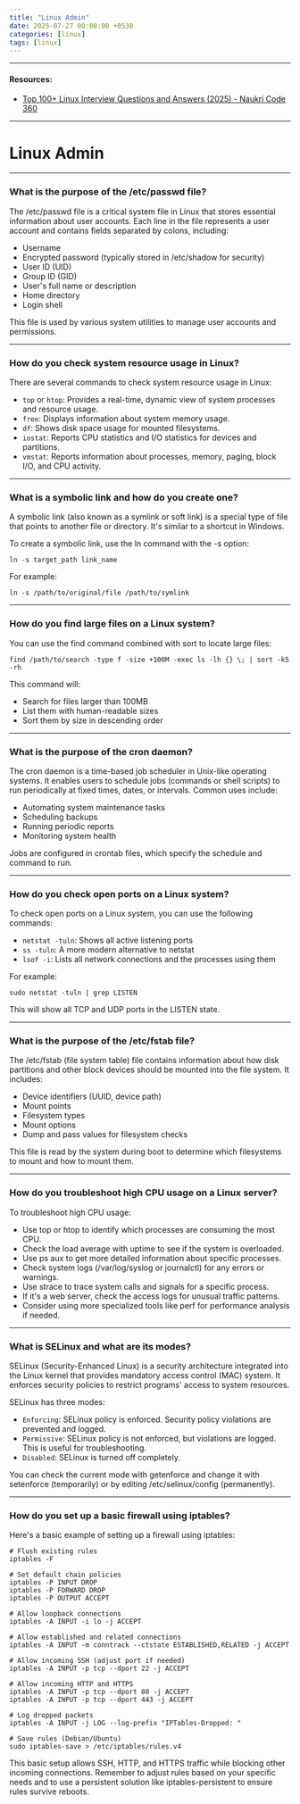 ```yaml
---
title: "Linux Admin"
date: 2025-07-27 00:00:00 +0530
categories: [linux]
tags: [linux]
---
```


---

#### Resources:
- [Top 100+ Linux Interview Questions and Answers (2025) - Naukri Code 360](https://www.naukri.com/code360/library/linux-interview-questions)

---

# Linux Admin
---

### What is the purpose of the /etc/passwd file?

The /etc/passwd file is a critical system file in Linux that stores essential information about user accounts. Each line in the file represents a user account and contains fields separated by colons, including:

- Username
- Encrypted password (typically stored in /etc/shadow for security)
- User ID (UID)
- Group ID (GID)
- User's full name or description
- Home directory
- Login shell

This file is used by various system utilities to manage user accounts and permissions.

---

### How do you check system resource usage in Linux?

There are several commands to check system resource usage in Linux:

- `top` or `htop`: Provides a real-time, dynamic view of system processes and resource usage.
- `free`: Displays information about system memory usage.
- `df`: Shows disk space usage for mounted filesystems.
- `iostat`: Reports CPU statistics and I/O statistics for devices and partitions.
- `vmstat`: Reports information about processes, memory, paging, block I/O, and CPU activity.

---

### What is a symbolic link and how do you create one?

A symbolic link (also known as a symlink or soft link) is a special type of file that points to another file or directory. It's similar to a shortcut in Windows.

To create a symbolic link, use the ln command with the -s option:

```
ln -s target_path link_name
```

For example:

```
ln -s /path/to/original/file /path/to/symlink
```

---

### How do you find large files on a Linux system?

You can use the find command combined with sort to locate large files:

```
find /path/to/search -type f -size +100M -exec ls -lh {} \; | sort -k5 -rh
```

This command will:

- Search for files larger than 100MB
- List them with human-readable sizes
- Sort them by size in descending order

---

### What is the purpose of the cron daemon?

The cron daemon is a time-based job scheduler in Unix-like operating systems. It enables users to schedule jobs (commands or shell scripts) to run periodically at fixed times, dates, or intervals. Common uses include:

- Automating system maintenance tasks
- Scheduling backups
- Running periodic reports
- Monitoring system health

Jobs are configured in crontab files, which specify the schedule and command to run.

---

### How do you check open ports on a Linux system?

To check open ports on a Linux system, you can use the following commands:

- `netstat -tuln`: Shows all active listening ports
- `ss -tuln`: A more modern alternative to netstat
- `lsof -i`: Lists all network connections and the processes using them

For example:

```
sudo netstat -tuln | grep LISTEN
```

This will show all TCP and UDP ports in the LISTEN state.

---

### What is the purpose of the /etc/fstab file?

The /etc/fstab (file system table) file contains information about how disk partitions and other block devices should be mounted into the file system. It includes:

- Device identifiers (UUID, device path)
- Mount points
- Filesystem types
- Mount options
- Dump and pass values for filesystem checks

This file is read by the system during boot to determine which filesystems to mount and how to mount them.

---

### How do you troubleshoot high CPU usage on a Linux server?

To troubleshoot high CPU usage:

- Use top or htop to identify which processes are consuming the most CPU.
- Check the load average with uptime to see if the system is overloaded.
- Use ps aux to get more detailed information about specific processes.
- Check system logs (/var/log/syslog or journalctl) for any errors or warnings.
- Use strace to trace system calls and signals for a specific process.
- If it's a web server, check the access logs for unusual traffic patterns.
- Consider using more specialized tools like perf for performance analysis if needed.

---

### What is SELinux and what are its modes?

SELinux (Security-Enhanced Linux) is a security architecture integrated into the Linux kernel that provides mandatory access control (MAC) system. It enforces security policies to restrict programs' access to system resources.

SELinux has three modes:

- `Enforcing`: SELinux policy is enforced. Security policy violations are prevented and logged.
- `Permissive`: SELinux policy is not enforced, but violations are logged. This is useful for troubleshooting.
- `Disabled`: SELinux is turned off completely.

You can check the current mode with getenforce and change it with setenforce (temporarily) or by editing /etc/selinux/config (permanently).

---

### How do you set up a basic firewall using iptables?

Here's a basic example of setting up a firewall using iptables:

```
# Flush existing rules
iptables -F

# Set default chain policies
iptables -P INPUT DROP
iptables -P FORWARD DROP
iptables -P OUTPUT ACCEPT

# Allow loopback connections
iptables -A INPUT -i lo -j ACCEPT

# Allow established and related connections
iptables -A INPUT -m conntrack --ctstate ESTABLISHED,RELATED -j ACCEPT

# Allow incoming SSH (adjust port if needed)
iptables -A INPUT -p tcp --dport 22 -j ACCEPT

# Allow incoming HTTP and HTTPS
iptables -A INPUT -p tcp --dport 80 -j ACCEPT
iptables -A INPUT -p tcp --dport 443 -j ACCEPT

# Log dropped packets
iptables -A INPUT -j LOG --log-prefix "IPTables-Dropped: "

# Save rules (Debian/Ubuntu)
sudo iptables-save > /etc/iptables/rules.v4
```

This basic setup allows SSH, HTTP, and HTTPS traffic while blocking other incoming connections. Remember to adjust rules based on your specific needs and to use a persistent solution like iptables-persistent to ensure rules survive reboots.
